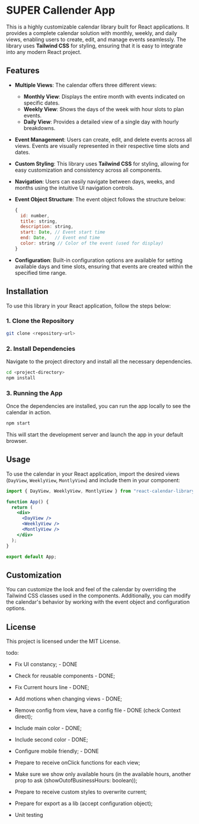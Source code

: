 # SUPER Callender App

This is a highly customizable calendar library built for React applications. It provides a complete calendar solution with monthly, weekly, and daily views, enabling users to create, edit, and manage events seamlessly. The library uses **Tailwind CSS** for styling, ensuring that it is easy to integrate into any modern React project.

## Features

- **Multiple Views**: The calendar offers three different views:
  - **Monthly View**: Displays the entire month with events indicated on specific dates.
  - **Weekly View**: Shows the days of the week with hour slots to plan events.
  - **Daily View**: Provides a detailed view of a single day with hourly breakdowns.
- **Event Management**: Users can create, edit, and delete events across all views. Events are visually represented in their respective time slots and dates.
- **Custom Styling**: This library uses **Tailwind CSS** for styling, allowing for easy customization and consistency across all components.

- **Navigation**: Users can easily navigate between days, weeks, and months using the intuitive UI navigation controls.

- **Event Object Structure**: The event object follows the structure below:

  ```javascript
  {
    id: number,
    title: string,
    description: string,
    start: Date, // Event start time
    end: Date,   // Event end time
    color: string // Color of the event (used for display)
  }
  ```

- **Configuration**: Built-in configuration options are available for setting available days and time slots, ensuring that events are created within the specified time range.

## Installation

To use this library in your React application, follow the steps below:

### 1. Clone the Repository

```bash
git clone <repository-url>
```

### 2. Install Dependencies

Navigate to the project directory and install all the necessary dependencies.

```bash
cd <project-directory>
npm install
```

### 3. Running the App

Once the dependencies are installed, you can run the app locally to see the calendar in action.

```bash
npm start
```

This will start the development server and launch the app in your default browser.

## Usage

To use the calendar in your React application, import the desired views (`DayView`, `WeeklyView`, `MontlyView`) and include them in your component:

```jsx
import { DayView, WeeklyView, MontlyView } from "react-calendar-library";

function App() {
  return (
    <div>
      <DayView />
      <WeeklyView />
      <MontlyView />
    </div>
  );
}

export default App;
```

## Customization

You can customize the look and feel of the calendar by overriding the Tailwind CSS classes used in the components. Additionally, you can modify the calendar's behavior by working with the event object and configuration options.

## License

This project is licensed under the MIT License.

todo:

- Fix UI constancy; - DONE
- Check for reusable components - DONE;
- Fix Current hours line - DONE;
- Add motions when changing views - DONE;
- Remove config from view, have a config file - DONE (check Context direct);
- Include main color - DONE;
- Include second color - DONE;
- Configure mobile friendly; - DONE

- Prepare to receive onClick functions for each view;
- Make sure we show only available hours (in the available hours, another prop to ask (showOutofBusinessHours: boolean));
- Prepare to receive custom styles to overwrite current;
- Prepare for export as a lib (accept configuration object);

- Unit testing
